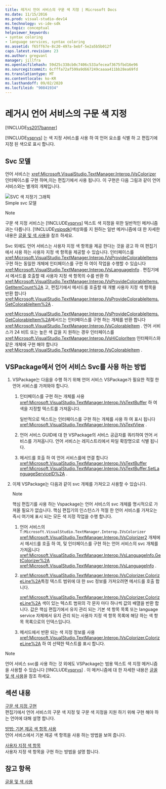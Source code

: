 ```yaml
---
title: 레거시 언어 서비스의 구문 색 지정 | Microsoft Docs
ms.date: 11/15/2016
ms.prod: visual-studio-dev14
ms.technology: vs-ide-sdk
ms.topic: conceptual
helpviewer_keywords:
- syntax coloring
- language services, syntax coloring
ms.assetid: f65ff67e-8c20-497a-bebf-5e2a5b5b012f
caps.latest.revision: 23
ms.author: gregvanl
manager: jillfra
ms.openlocfilehash: 59d25c338cb0c7406c533afeceaf3675fbd16e96
ms.sourcegitcommit: 6cfffa72af599a9d667249caaaa411bb28ea69fd
ms.translationtype: MT
ms.contentlocale: ko-KR
ms.lasthandoff: 09/02/2020
ms.locfileid: "90841934"
---
```

# <a name="syntax-coloring-in-a-legacy-language-service"></a>레거시 언어 서비스의 구문 색 지정
[!INCLUDE[vs2017banner](../../includes/vs2017banner.md)]

[!INCLUDE[vsprvs](../../includes/vsprvs-md.md)] 는 색 지정 서비스를 사용 하 여 언어 요소를 식별 하 고 편집기에 지정 된 색으로 표시 합니다.  
  
## <a name="colorizer-model"></a>Svc 모델  
 언어 서비스는 <xref:Microsoft.VisualStudio.TextManager.Interop.IVsColorizer> 인터페이스를 구현 하며,이는 편집기에서 사용 됩니다. 이 구현은 다음 그림과 같이 언어 서비스와는 별개의 개체입니다.  
  
 ![SVC 색 지정기 그래픽](../../extensibility/internals/media/figlgsvccolorizer.gif "FigLgSvcColorizer")  
Simple svc 모델  
  
> [!NOTE]
> 구문 색 지정 서비스는 [!INCLUDE[vsprvs](../../includes/vsprvs-md.md)] 텍스트 색 지정을 위한 일반적인 메커니즘과는 다릅니다. [!INCLUDE[vsipsdk](../../includes/vsipsdk-md.md)]색상화를 지 원하는 일반 메커니즘에 대 한 자세한 내용은 [글꼴 및 색 사용](../../extensibility/using-fonts-and-colors.md)을 참조 하세요.  
  
 Svc 외에도 언어 서비스는 사용자 지정 색 항목을 제공 한다는 것을 광고 하 여 편집기에서 사용 하는 사용자 지정 색 항목을 제공할 수 있습니다. 인터페이스를 <xref:Microsoft.VisualStudio.TextManager.Interop.IVsProvideColorableItems> 구현 하는 동일한 개체에 인터페이스를 구현 하 여이 작업을 수행할 수 있습니다 <xref:Microsoft.VisualStudio.TextManager.Interop.IVsLanguageInfo> . 편집기에서 메서드를 호출할 때 사용자 지정 색 항목의 수를 반환 하 <xref:Microsoft.VisualStudio.TextManager.Interop.IVsProvideColorableItems.GetItemCount%2A> 고, 편집기에서 메서드를 호출할 때 개별 사용자 지정 색 항목을 반환 합니다 <xref:Microsoft.VisualStudio.TextManager.Interop.IVsProvideColorableItems.GetColorableItem%2A> .  
  
 <xref:Microsoft.VisualStudio.TextManager.Interop.IVsProvideColorableItems.GetColorableItem%2A>메서드는 인터페이스를 구현 하는 개체를 반환 합니다 <xref:Microsoft.VisualStudio.TextManager.Interop.IVsColorableItem> . 언어 서비스가 24 비트 또는 높은 색 값을 지 원하는 경우 인터페이스를 <xref:Microsoft.VisualStudio.TextManager.Interop.IVsHiColorItem> 인터페이스와 같은 개체에 구현 해야 합니다 <xref:Microsoft.VisualStudio.TextManager.Interop.IVsColorableItem> .  
  
## <a name="how-a-vspackage-uses-a-language-service-colorizer"></a>VSPackage에서 언어 서비스 Svc를 사용 하는 방법  
  
1. VSPackage는 다음을 수행 하기 위해 언어 서비스 VSPackage가 필요한 적절 한 언어 서비스를 가져와야 합니다.  
  
    1. 인터페이스를 구현 하는 개체를 사용 <xref:Microsoft.VisualStudio.TextManager.Interop.IVsTextBuffer> 하 여 색을 지정할 텍스트를 가져옵니다.  
  
         일반적으로 텍스트는 인터페이스를 구현 하는 개체를 사용 하 여 표시 됩니다 <xref:Microsoft.VisualStudio.TextManager.Interop.IVsTextView> .  
  
    2. 언어 서비스 GUID에 대 한 VSPackage의 서비스 공급자를 쿼리하여 언어 서비스를 가져옵니다. 언어 서비스는 레지스트리에서 파일 확장명으로 식별 됩니다.  
  
    3. 메서드를 호출 하 여 언어 서비스를에 연결 합니다 <xref:Microsoft.VisualStudio.TextManager.Interop.IVsTextBuffer> <xref:Microsoft.VisualStudio.TextManager.Interop.IVsTextBuffer.SetLanguageServiceID%2A> .  
  
2. 이제 VSPackage는 다음과 같이 svc 개체를 가져오고 사용할 수 있습니다.  
  
    > [!NOTE]
    > 핵심 편집기를 사용 하는 Vspackage는 언어 서비스의 svc 개체를 명시적으로 가져올 필요가 없습니다. 핵심 편집기의 인스턴스가 적절 한 언어 서비스를 가져오는 즉시 여기에 표시 되는 모든 색 지정 작업을 수행 합니다.  
  
    1. 언어 서비스의 `T:Microsoft.VisualStudio.TextManager.Interop.IVsColorizer` <xref:Microsoft.VisualStudio.TextManager.Interop.IVsColorizer2> 개체에서 메서드를 호출 하 여, 및 인터페이스를 구현 하는 언어 서비스의 svc 개체를 가져옵니다 <xref:Microsoft.VisualStudio.TextManager.Interop.IVsLanguageInfo.GetColorizer%2A> <xref:Microsoft.VisualStudio.TextManager.Interop.IVsLanguageInfo> .  
  
    2. <xref:Microsoft.VisualStudio.TextManager.Interop.IVsColorizer.ColorizeLine%2A>특정 텍스트 범위에 대 한 svc 정보를 가져오려면 메서드를 호출 합니다.  
  
         <xref:Microsoft.VisualStudio.TextManager.Interop.IVsColorizer.ColorizeLine%2A> 색이 있는 텍스트 범위의 각 문자 마다 하나씩 값의 배열을 반환 합니다. 값은 핵심 편집기에서 유지 관리 되는 기본 색 항목 목록 또는 language service 자체에서 유지 관리 되는 사용자 지정 색 항목 목록에 해당 하는 색 항목 목록으로의 인덱스입니다.  
  
    3. 메서드에서 반환 되는 색 지정 정보를 사용 <xref:Microsoft.VisualStudio.TextManager.Interop.IVsColorizer.ColorizeLine%2A> 하 여 선택한 텍스트를 표시 합니다.  
  
> [!NOTE]
> 언어 서비스 svc를 사용 하는 것 외에도 VSPackage는 범용 텍스트 색 지정 메커니즘을 사용할 수 있습니다 [!INCLUDE[vsprvs](../../includes/vsprvs-md.md)] . 이 메커니즘에 대 한 자세한 내용은 [글꼴 및 색 사용](../../extensibility/using-fonts-and-colors.md)을 참조 하세요.  
  
## <a name="in-this-section"></a>섹션 내용  
 [구문 색 지정 구현](../../extensibility/internals/implementing-syntax-coloring.md)  
 편집기에서 언어 서비스의 구문 색 지정 및 구문 색 지정을 지원 하기 위해 구현 해야 하는 언어에 대해 설명 합니다.  
  
 [방법: 기본 제공 색 항목 사용](../../extensibility/internals/how-to-use-built-in-colorable-items.md)  
 언어 서비스에서 기본 제공 색 항목을 사용 하는 방법을 보여 줍니다.  
  
 [사용자 지정 색 항목](../../extensibility/internals/custom-colorable-items.md)  
 사용자 지정 색 항목을 구현 하는 방법을 설명 합니다.  
  
## <a name="see-also"></a>참고 항목  
 [글꼴 및 색 사용](../../extensibility/using-fonts-and-colors.md)
